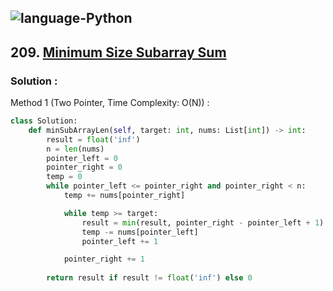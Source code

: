 ![language-Python](https://img.shields.io/badge/%20-Python-ffd43b?style=for-the-badge&logo=PYTHON)
---

## 209. [Minimum Size Subarray Sum](https://leetcode.com/problems/minimum-size-subarray-sum)

### Solution :

Method 1 (Two Pointer, Time Complexity: O(N)) :
```python
class Solution:
    def minSubArrayLen(self, target: int, nums: List[int]) -> int:
        result = float('inf')
        n = len(nums)
        pointer_left = 0
        pointer_right = 0
        temp = 0
        while pointer_left <= pointer_right and pointer_right < n:
            temp += nums[pointer_right]

            while temp >= target:
                result = min(result, pointer_right - pointer_left + 1)
                temp -= nums[pointer_left]
                pointer_left += 1

            pointer_right += 1
        
        return result if result != float('inf') else 0
```
